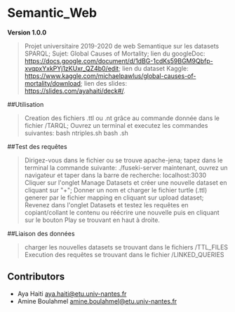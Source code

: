 # Semantic_Web
**Version 1.0.0**

  > Projet universitaire 2019-2020 de web Semantique sur les datasets SPARQL;
  > Sujet: Global Causes of Mortality;
  > lien du googleDoc: <https://docs.google.com/document/d/1dBG-1cdKs59BGM9Qbfp-xvqpxYxkPYj1zKUxr_QZ4b0/edit>;
  > lien du dataset Kaggle: <https://www.kaggle.com/michaelpawlus/global-causes-of-mortality/download>;
  > lien des slides: <https://slides.com/ayahaiti/deck#/>.

##Utilisation

  > Creation des fichiers .ttl ou .nt grâce au commande donnée dans le fichier /TARQL;
  > Ouvrez un terminal et executez les commandes suivantes: 
  > bash ntriples.sh 
  > bash .sh
  
##Test des requêtes

  > Dirigez-vous dans le fichier ou se trouve apache-jena;
  > tapez dans le terminal la commande suivante: ./fuseki-server
  > maintenant, ouvrez un navigateur et taper dans la barre de recherche: localhost:3030
  > Cliquer sur l'onglet Manage Datasets et créer une nouvelle dataset en cliquant sur "+";
  > Donner un nom et charger le fichier turtle (.ttl) generer par le fichier mapping en cliquant sur upload dataset;
  > Revenez dans l'onglet Datasets et testez les requêtes en copiant/collant le contenu ou réécrire une nouvelle puis en cliquant sur le bouton Play se trouvant en haut à droite.

##Liaison des données

  > charger les nouvelles datasets se trouvant dans le fichiers /TTL_FILES
  > Execution des requêtes se trouvant dans le fichier /LINKED_QUERIES
  
## Contributors

- Aya Haiti       <aya.haiti@etu.univ-nantes.fr>
- Amine Boulahmel <amine.boulahmel@etu.univ-nantes.fr>

